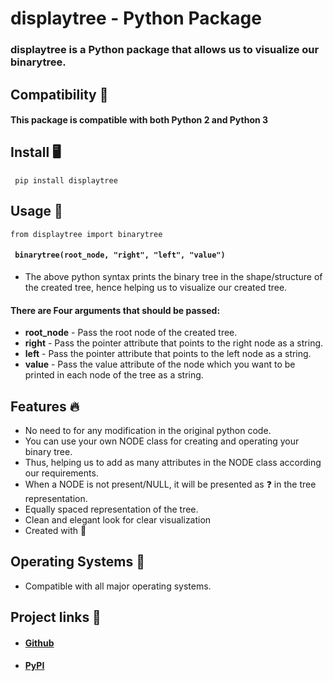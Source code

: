 # **displaytree** - Python Package 

### **displaytree** is a **Python package** that allows us to **visualize our binarytree**.

## Compatibility ​​​🐍​
#### This package is compatible with both **Python 2** and **Python 3**

## Install ​🖥️​
```
 pip install displaytree
```
## Usage ​​📝​
```
from displaytree import binarytree
```
#### ``` binarytree(root_node, "right", "left", "value")```
- The above python syntax prints the binary tree in the shape/structure of the created tree, hence helping us to visualize our created tree.
#### There are **Four arguments** that should be passed: 
- **root_node** - Pass the root node of the created tree.
- **right** - Pass the pointer attribute that points to the right node as a string. 
- **left** - Pass the pointer attribute that points to the left node as a string.
-  **value** - Pass the value attribute of the node which you want to be printed in each node of the tree as a string.

## Features ​​​🔥​
- No need to for any modification in the original python code.
- You can use your own NODE class for creating and operating your binary tree.
- Thus, helping us to add as many attributes in the NODE class according our requirements. 
- When a NODE is not present/NULL, it will be presented as ​​​❓​ in the tree representation.
- Equally spaced representation of the tree.
- Clean and elegant look for clear visualization
- Created with ​​​🧡​

## Operating Systems ​​​💾​
- Compatible with all major operating systems.

## Project links ​​​🔗​
- #### [Github](https://github.com/bprajeeth/displaytree)
- #### [PyPI](https://pypi.org/project/displaytree/)
